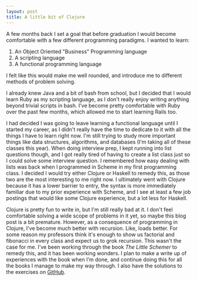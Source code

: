 ```yaml
---
layout: post
title: A little bit of Clojure
---
```


A few months back I set a goal that before graduation I would become comfortable with a few different programming paradigms. I wanted to learn:

1. An Object Oriented "Business" Programming language
2. A scripting language
3. A functional programming language

I felt like this would make me well rounded, and introduce me to different methods of problem solving.

I already knew Java and a bit of bash from school, but I decided that I would learn Ruby as my scripting language, as I don't really enjoy writing anything beyond trivial scripts in bash. I've become pretty comfortable with Ruby over the past few months, which allowed me to start learning Rails too.

I had decided I was going to leave learning a functional language until I started my career, as I didn't really have the time to dedicate to it with all the things I have to learn right now. I'm still trying to study more important things like data structures, algorithms, and databases (I'm taking all of these classes this year). When doing interview prep, I kept running into list questions though, and I got really tired of having to create a list class just so I could solve some interview question. I remembered how easy dealing with lists was back when I programmed in Scheme in my first programming class. I decided I would try either Clojure or Haskell to remedy this, as those two are the most interesting to me right now. I ultimately went with Clojure because it has a lower barrier to entry, the syntax is more immediately familiar due to my prior experience with Scheme, and I see at least a few job postings that would like some Clojure experience, but a lot less for Haskell.

Clojure is pretty fun to write in, but I'm still really bad at it. I don't feel comfortable solving a wide scope of problems in it yet, so maybe this blog post is a bit premature. However, as a consequence of programming in Clojure, I've become much better with recursion. Like, loads better. For some reason my professors think it's enough to show us factorial and fibonacci in every class and expect us to grok recursion. This wasn't the case for me. I've been working through the book _The Little Schemer_ to remedy this, and it has been working wonders. I plan to make a write up of experiences with the book when I'm done, and continue doing this for all the books I manage to make my way through. I also have the solutions to the exercises on [GitHub](https://github.com/MichaelVessia/LittleSchemer).
